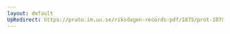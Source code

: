 ```yaml
---
layout: default
UpRedirect: https://pruto.im.uu.se/riksdagen-records-pdf/1875/prot-1875--ak--029/prot-1875--ak--029_024.pdf
---
```

